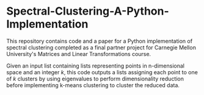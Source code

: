 # Spectral-Clustering-A-Python-Implementation

This repository contains code and a paper for a Python implementation of spectral clustering completed as a final partner project for Carnegie Mellon University's Matrices and Linear Transformations course.

Given an input list containing lists representing points in n-dimensional space and an integer *k*, this code outputs a lists assigning each point to one of *k* clusters by using eigenvalues to perform dimensionality reduction before implementing k-means clustering to cluster the reduced data.

